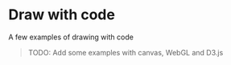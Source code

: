 # Draw with code

A few examples of drawing with code

> TODO: Add some examples with canvas, WebGL and D3.js